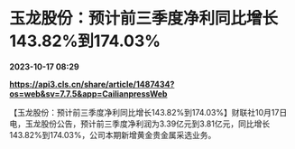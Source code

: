 # 玉龙股份：预计前三季度净利同比增长143.82%到174.03%

**2023-10-17 08:29**

**https://api3.cls.cn/share/article/1487434?os=web&sv=7.7.5&app=CailianpressWeb**

【玉龙股份：预计前三季度净利同比增长143.82%到174.03%】财联社10月17日电，玉龙股份公告，预计前三季度净利润为3.39亿元到3.81亿元，同比增长143.82%到174.03%，公司本期新增黄金贵金属采选业务。